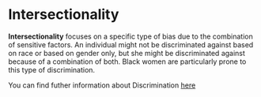 # Intersectionality

**Intersectionality** focuses on a specific type of bias due to the combination of sensitive factors. An individual might not be discriminated against based on race or based on gender only, but she might be discriminated against because of a combination of both. Black women are particularly prone to this type of discrimination.

You can find futher information about Discrimination [here](../../Diversity_Non-Discrimination_and_Fairness/intersectionality.md)
